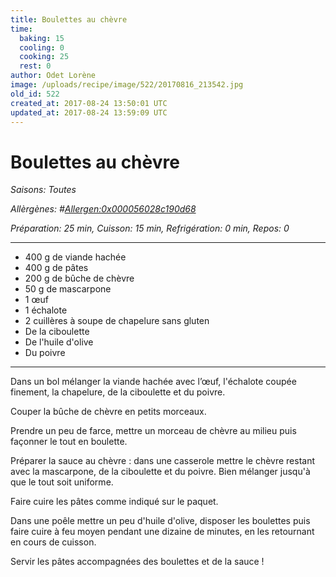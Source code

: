 ```yaml
---
title: Boulettes au chèvre
time:
  baking: 15
  cooling: 0
  cooking: 25
  rest: 0
author: Odet Lorène
image: /uploads/recipe/image/522/20170816_213542.jpg
old_id: 522
created_at: 2017-08-24 13:50:01 UTC
updated_at: 2017-08-24 13:59:09 UTC
---
```


# Boulettes au chèvre



*Saisons: Toutes*

*Allèrgènes: #<Allergen:0x000056028c190d68>*

*Préparation: 25 min, Cuisson: 15 min, Refrigération: 0 min, Repos: 0*

---

- 400 g de viande hachée
- 400 g de pâtes
- 200 g de bûche de chèvre
- 50 g de mascarpone
- 1 œuf
- 1 échalote
- 2 cuillères à soupe de chapelure sans gluten
- De la ciboulette
- De l'huile d'olive
- Du poivre

---

Dans un bol mélanger la viande hachée avec l’œuf, l'échalote coupée finement, la chapelure, de la ciboulette et du poivre.

Couper la bûche de chèvre en petits morceaux. 

Prendre un peu de farce, mettre un morceau de chèvre au milieu puis façonner le tout en boulette.

Préparer la sauce au chèvre : dans une casserole mettre le chèvre restant avec la mascarpone, de la ciboulette et du poivre. Bien mélanger jusqu'à que le tout soit uniforme.

Faire cuire les pâtes comme indiqué sur le paquet.

Dans une poêle mettre un peu d'huile d'olive, disposer les boulettes puis faire cuire à feu moyen pendant une dizaine de minutes, en les retournant en cours de cuisson.

Servir les pâtes accompagnées des boulettes et de la sauce !
